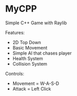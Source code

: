 # MyCPP
 Simple C++ Game with Raylib
 
 Features:
 - 2D Top Down
 - Basic Movement
 - Simple AI that chases player
 - Health System
 - Collision System
 
 Controls:

- Movement = W-A-S-D
- Attack = Left Click
